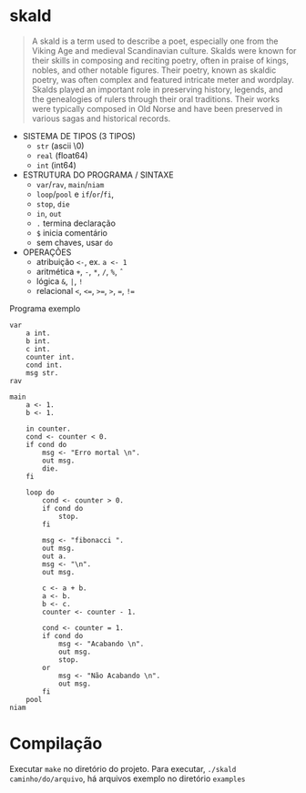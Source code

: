# skald
> A skald is a term used to describe a poet, especially one from the Viking Age and medieval Scandinavian culture. Skalds were known for their skills in composing and reciting poetry, often in praise of kings, nobles, and other notable figures. Their poetry, known as skaldic poetry, was often complex and featured intricate meter and wordplay. Skalds played an important role in preserving history, legends, and the genealogies of rulers through their oral traditions. Their works were typically composed in Old Norse and have been preserved in various sagas and historical records.


- SISTEMA DE TIPOS (3 TIPOS)
    - `str` (ascii \\0)
    - `real` (float64)
    - `int` (int64)
- ESTRUTURA DO PROGRAMA / SINTAXE
    - `var`/`rav`, `main`/`niam`
    - `loop`/`pool` e `if`/`or`/`fi`, 
    - `stop`, `die`
    - `in`, `out`
    - `.` termina declaração
    - `$` inicia comentário
    - sem chaves, usar `do`
- OPERAÇÕES
    - atribuição `<-`, ex. `a <- 1`
    - aritmética `+`, `-`, `*`, `/`, `%`, `ˆ`
    - lógica `&`, `|`, `!`
    - relacional `<`, `<=`, `>=`, `>`, `=`, `!=`

Programa exemplo
```
var
    a int.
    b int.
    c int.
    counter int.
    cond int.
    msg str.
rav

main
    a <- 1.
    b <- 1.

    in counter.
    cond <- counter < 0.
    if cond do
        msg <- "Erro mortal \n".
        out msg.
        die.
    fi
        
    loop do
        cond <- counter > 0.
        if cond do
            stop.
        fi

        msg <- "fibonacci ".
        out msg.
        out a.
        msg <- "\n".
        out msg.

        c <- a + b.
        a <- b.
        b <- c.
        counter <- counter - 1.
        
        cond <- counter = 1.
        if cond do
            msg <- "Acabando \n".
            out msg.
            stop.
        or
            msg <- "Não Acabando \n".
            out msg.
        fi
    pool
niam
```

# Compilação
Executar `make` no diretório do projeto. Para executar, `./skald caminho/do/arquivo`, há arquivos exemplo no diretório `examples`
